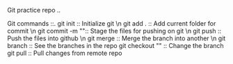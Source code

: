 Git practice repo ..

Git commands ::.
git init  	:: Initialize git \n
git add . 	:: Add current folder for commit \n
git commit -m "":: Stage the files for pushing on git \n
git push 	:: Push the files into github \n
git merge 	:: Merge the branch into another \n
git branch 	:: See the branches in the repo
git checkout ""	:: Change the branch
git pull	:: Pull changes from remote repo 
